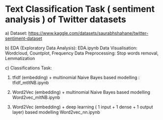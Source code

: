 
# Text Classification Task ( sentiment analysis ) of Twitter datasets

a) Dataset:  https://www.kaggle.com/datasets/saurabhshahane/twitter-sentiment-dataset

b) EDA (Exploratory Data Analysis):  EDA.ipynb
            Data Visualisation:     Wordcloud, Countplot, Frequency 
            Data Preprocessing:     Stop words removal, Lemmatization  
            
c) Classifications Task: 

1) tfidf (embedding) + multinomial Naive Bayes based modelling :
             tfidf_mtltNB.ipynb
   
3) Word2Vec (embedding) + multinomial Naive Bayes based modelling
             Word2vec_mltNB.ipynb
   
5) Word2Vec (embedding) + deep learning ( 1 input + 1 dense + 1 output layer) based modelling
             Word2vec_nn.ipynb

